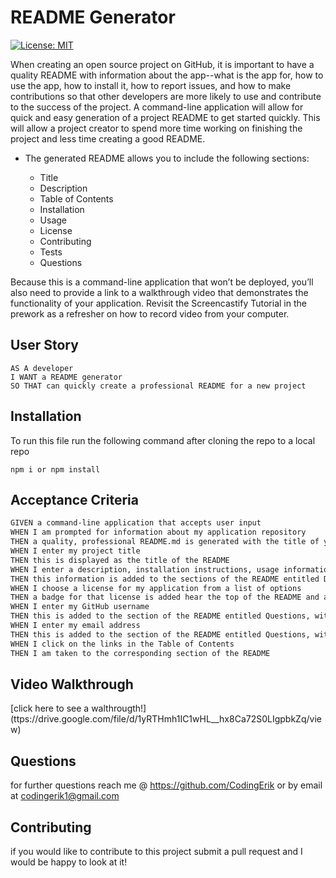 # README Generator

[![License: MIT](https://img.shields.io/badge/License-MIT-yellow.svg)](https://opensource.org/licenses/MIT)

When creating an open source project on GitHub, it is important to have a quality README with information about the app--what is the app for, how to use the app, how to install it, how to report issues, and how to make contributions so that other developers are more likely to use and contribute to the success of the project. A command-line application will allow for quick and easy generation of a project README to get started quickly. This will allow a project creator to spend more time working on finishing the project and less time creating a good README.

* The generated README allows you to include the following sections: 

  * Title
  * Description
  * Table of Contents
  * Installation
  * Usage
  * License
  * Contributing
  * Tests
  * Questions

Because this is a command-line application that won’t be deployed, you’ll also need to provide a link to a walkthrough video that demonstrates the functionality of your application. Revisit the Screencastify Tutorial in the prework as a refresher on how to record video from your computer.

## User Story

```
AS A developer
I WANT a README generator
SO THAT can quickly create a professional README for a new project
```

## Installation

To run this file run the following command after cloning the repo to a local repo
```
npm i or npm install 
```

## Acceptance Criteria

```md
GIVEN a command-line application that accepts user input
WHEN I am prompted for information about my application repository
THEN a quality, professional README.md is generated with the title of your project and sections entitled Description, Table of Contents, Installation, Usage, License, Contributing, Tests, and Questions
WHEN I enter my project title
THEN this is displayed as the title of the README
WHEN I enter a description, installation instructions, usage information, contribution guidelines, and test instructions
THEN this information is added to the sections of the README entitled Description, Installation, Usage, Contributing, and Tests
WHEN I choose a license for my application from a list of options
THEN a badge for that license is added hear the top of the README and a notice is added to the section of the README entitled License that explains which license the application is covered under
WHEN I enter my GitHub username
THEN this is added to the section of the README entitled Questions, with a link to my GitHub profile
WHEN I enter my email address
THEN this is added to the section of the README entitled Questions, with instructions on how to reach me with additional questions
WHEN I click on the links in the Table of Contents
THEN I am taken to the corresponding section of the README
```

## Video Walkthrough 

[click here to see a walthrougth!] (ttps://drive.google.com/file/d/1yRTHmh1IC1wHL__hx8Ca72S0LIgpbkZq/view)


## Questions

for further questions reach me @ https://github.com/CodingErik or by email at codingerik1@gmail.com





## Contributing

if you would like to contribute to this project submit a pull request and I would be happy to look at it!




